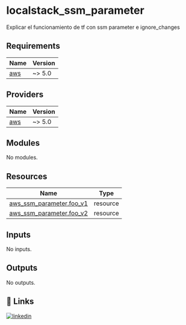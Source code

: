 # localstack_ssm_parameter
Explicar el funcionamiento de tf con ssm parameter e ignore_changes



<!-- BEGIN_TF_DOCS -->
## Requirements

| Name | Version |
|------|---------|
| <a name="requirement_aws"></a> [aws](#requirement\_aws) | ~> 5.0 |

## Providers

| Name | Version |
|------|---------|
| <a name="provider_aws"></a> [aws](#provider\_aws) | ~> 5.0 |

## Modules

No modules.

## Resources

| Name | Type |
|------|------|
| [aws_ssm_parameter.foo_v1](https://registry.terraform.io/providers/hashicorp/aws/latest/docs/resources/ssm_parameter) | resource |
| [aws_ssm_parameter.foo_v2](https://registry.terraform.io/providers/hashicorp/aws/latest/docs/resources/ssm_parameter) | resource |

## Inputs

No inputs.

## Outputs

No outputs.
<!-- END_TF_DOCS -->


## 🔗 Links

[![linkedin](https://img.shields.io/badge/linkedin-0A66C2?style=for-the-badge&logo=linkedin&logoColor=white)](https://www.linkedin.com/in/nicolas-abihaggle/)